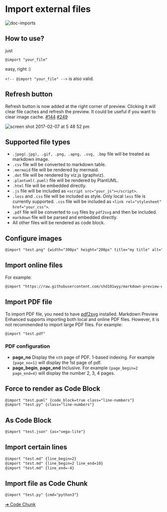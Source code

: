 # Import external files

![doc-imports](https://cloud.githubusercontent.com/assets/1908863/22716507/f352a4b6-ed5b-11e6-9bac-88837f111de0.gif)

## How to use?
just

`@import "your_file"`

easy, right :)

`<!-- @import "your_file" -->` is also valid.

## Refresh button
Refresh button is now added at the right corner of preview.
Clicking it will clear file caches and refresh the preview.
It could be useful if you want to clear image cache. [#144](https://github.com/shd101wyy/markdown-preview-enhanced/issues/144) [#249](https://github.com/shd101wyy/markdown-preview-enhanced/issues/249)

![screen shot 2017-02-07 at 5 48 52 pm](https://cloud.githubusercontent.com/assets/1908863/22716917/c7088ae0-ed5d-11e6-8db9-e1ab035a3a2b.png)

## Supported file types
* `.jpeg(.jpg), .gif, .png, .apng, .svg, .bmp` file will be treated as markdown image.
* `.csv` file will be converted to markdown table.
* `.mermaid` file will be rendered by mermaid.
* `.dot` file will be rendered by viz.js (graphviz).
* `.plantuml(.puml)` file will be rendered by PlantUML.
* `.html` file will be embedded directly.
* `.js` file will be included as `<script src="your_js"></script>`.
* `.less` and `.css` file will be included as style. Only local `less` file is currently supported. `.css` file will be included as `<link rel="stylesheet" href="your_css">`.
* `.pdf` file will be converted to `svg` files by `pdf2svg` and then be included.
* `markdown` file will be parsed and embedded directly.
* All other files will be rendered as code block.

## Configure images
```markdown
@import "test.png" {width="300px" height="200px" title="my title" alt="my alt"}
```

## Import online files
For example:
```markdown
@import "https://raw.githubusercontent.com/shd101wyy/markdown-preview-enhanced/master/LICENSE.md"
```

## Import PDF file
To import PDF file, you need to have [pdf2svg](extra.md) installed.
Markdown Preview Enhanced supports importing both local and online PDF files.
However, it is not recommended to import large PDF files.
For example:
```markdown
@import "test.pdf"
```

### PDF configuration
* **page_no**
Display the `nth` page of PDF. 1-based indexing. For example `{page_no=1}` will display the 1st page of pdf.
* **page_begin**, **page_end**
Inclusive. For example `{page_begin=2 page_end=4}` will display the number 2, 3, 4 pages.

## Force to render as Code Block
```markdown
@import "test.puml" {code_block=true class="line-numbers"}
@import "test.py" {class="line-numbers"}
```

## As Code Block
```markdown
@import "test.json" {as="vega-lite"}
```

## Import certain lines
```markdown
@import "test.md" {line_begin=2}
@import "test.md" {line_begin=2 line_end=10}
@import "test.md" {line_end=-4}
```

## Import file as Code Chunk
```markdown
@import "test.py" {cmd="python3"}
```


[➔ Code Chunk](code-chunk.md)
